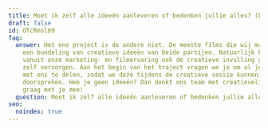 ```yaml
---
title: Moet ik zelf alle ideeën aanleveren of bedenken jullie alles? (bedrijfslim)
draft: false
id: OTcRmsl89
faq:
  answer: Het ene project is de andere niet. De meeste films die wij maken zijn
    een bundeling van creatieve ideeën van beide partijen. Natuurlijk kunnen wij
    vanuit onze marketing- en filmervaring ook de creatieve invulling geheel
    zelf verzorgen. Aan het begin van het traject vragen we je om al je ideeën
    met ons te delen, zodat we deze tijdens de creatieve sessie kunnen
    doorspreken. Heb je geen ideeën? Dan denkt ons team met creatievelingen
    graag met je mee!
  question: Moet ik zelf alle ideeën aanleveren of bedenken jullie alles?
seo:
  noindex: true
---
```

